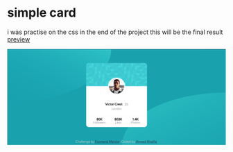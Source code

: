 # simple card

i was practise on the css in the end of the project this will be the final result
[preview](https://khali70.github.io/card-biggner-chalange/index.html)


[![preview](images/preView.png)](https://khali70.github.io/card-biggner-chalange/index.html)